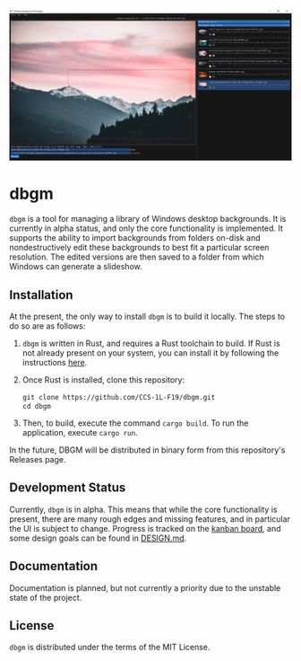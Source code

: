 ![](screenshot.png)

# dbgm
`dbgm` is a tool for managing a library of Windows desktop backgrounds. It is currently in alpha status, and only the core functionality is implemented. It supports the ability to import backgrounds from folders on-disk and nondestructively edit these backgrounds to best fit a particular screen resolution. The edited versions are then saved to a folder from which Windows can generate a slideshow.

## Installation
At the present, the only way to install `dbgm` is to build it locally. The steps to do so are as follows:

1. `dbgm` is written in Rust, and requires a Rust toolchain to build. If Rust is not already present on your system, you can install it by following the instructions [here](https://www.rust-lang.org/tools/install).

2. Once Rust is installed, clone this repository:

    ```
    git clone https://github.com/CCS-1L-F19/dbgm.git
    cd dbgm
    ```

3. Then, to build, execute the command `cargo build`. To run the application, execute `cargo run`. 

In the future, DBGM will be distributed in binary form from this repository's Releases page.

## Development Status
Currently, `dbgm` is in alpha. This means that while the core functionality is present, there are many rough edges and missing features, and in particular the UI is subject to change. Progress is tracked on the [kanban board](https://github.com/CCS-1L-F19/dbgm/projects/1), and some design goals can be found in [DESIGN.md](https://github.com/CCS-1L-F19/dbgm/blob/master/DESIGN.md).

## Documentation
Documentation is planned, but not currently a priority due to the unstable state of the project. 

## License
`dbgm` is distributed under the terms of the MIT License.
